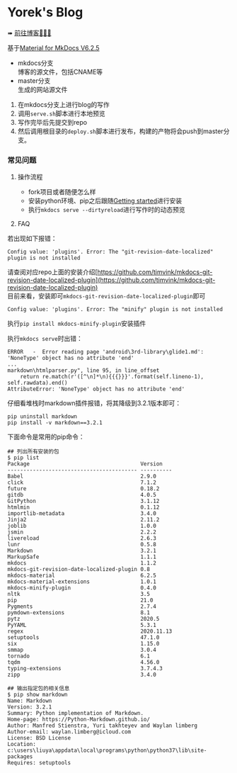 # Yorek's Blog

➠ [前往博客🚀🚀🚀](https://blog.yorek.xyz/) 

基于[Material for MkDocs V6.2.5](https://squidfunk.github.io/mkdocs-material/)

- mkdocs分支  
  博客的源文件，包括CNAME等  
- master分支  
  生成的网站源文件


1. 在mkdocs分支上进行blog的写作
2. 调用`serve.sh`脚本进行本地预览
3. 写作完毕后先提交到repo
4. 然后调用根目录的`deploy.sh`脚本进行发布，构建的产物将会push到master分支。

### 常见问题

1. 操作流程
    - fork项目或者随便怎么样
    - 安装python环境、pip之后跟随[Getting started](https://squidfunk.github.io/mkdocs-material/getting-started/)进行安装
    - 执行`mkdocs serve --dirtyreload`进行写作时的动态预览

2. FAQ

若出现如下报错：

```
Config value: 'plugins'. Error: The "git-revision-date-localized" plugin is not installed
```
请查阅对应repo上面的安装介绍[https://github.com/timvink/mkdocs-git-revision-date-localized-plugin](https://github.com/timvink/mkdocs-git-revision-date-localized-plugin)  
目前来看，安装即可`mkdocs-git-revision-date-localized-plugin`即可  

```
Config value: 'plugins'. Error: The "minify" plugin is not installed
```
执行`pip install mkdocs-minify-plugin`安装插件

执行`mkdocs serve`时出错：
```
ERROR   -  Error reading page 'android\3rd-library\glide1.md': 'NoneType' object has no attribute 'end'
...
markdown\htmlparser.py", line 95, in line_offset
    return re.match(r'([^\n]*\n){{{}}}'.format(self.lineno-1), self.rawdata).end()
AttributeError: 'NoneType' object has no attribute 'end'
```

仔细看堆栈时markdown插件报错，将其降级到3.2.1版本即可：
```shell
pip uninstall markdown
pip install -v markdown==3.2.1
```

下面命令是常用的pip命令：

```shell
## 列出所有安装的包
$ pip list
Package                                   Version
----------------------------------------- ----------
Babel                                     2.9.0
click                                     7.1.2
future                                    0.18.2
gitdb                                     4.0.5
GitPython                                 3.1.12
htmlmin                                   0.1.12
importlib-metadata                        3.4.0
Jinja2                                    2.11.2
joblib                                    1.0.0
jsmin                                     2.2.2
livereload                                2.6.3
lunr                                      0.5.8
Markdown                                  3.2.1
MarkupSafe                                1.1.1
mkdocs                                    1.1.2
mkdocs-git-revision-date-localized-plugin 0.8
mkdocs-material                           6.2.5
mkdocs-material-extensions                1.0.1
mkdocs-minify-plugin                      0.4.0
nltk                                      3.5
pip                                       21.0
Pygments                                  2.7.4
pymdown-extensions                        8.1
pytz                                      2020.5
PyYAML                                    5.3.1
regex                                     2020.11.13
setuptools                                47.1.0
six                                       1.15.0
smmap                                     3.0.4
tornado                                   6.1
tqdm                                      4.56.0
typing-extensions                         3.7.4.3
zipp                                      3.4.0

## 输出指定包的相关信息
$ pip show markdown
Name: Markdown
Version: 3.2.1
Summary: Python implementation of Markdown.
Home-page: https://Python-Markdown.github.io/
Author: Manfred Stienstra, Yuri takhteyev and Waylan limberg
Author-email: waylan.limberg@icloud.com
License: BSD License
Location: c:\users\liuya\appdata\local\programs\python\python37\lib\site-packages
Requires: setuptools
```